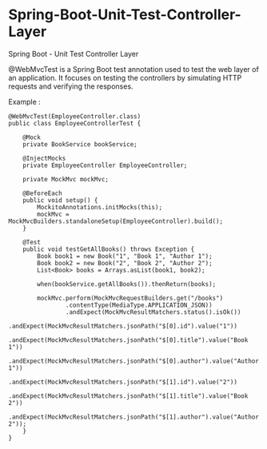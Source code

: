 # Spring-Boot-Unit-Test-Controller-Layer
Spring Boot - Unit Test Controller Layer

@WebMvcTest is a Spring Boot test annotation used to test the web layer of an application. It focuses on testing the controllers by simulating HTTP requests and verifying the responses.

Example :

```
@WebMvcTest(EmployeeController.class)
public class EmployeeControllerTest {

    @Mock
    private BookService bookService;

    @InjectMocks
    private EmployeeController EmployeeController;

    private MockMvc mockMvc;

    @BeforeEach
    public void setup() {
        MockitoAnnotations.initMocks(this);
        mockMvc = MockMvcBuilders.standaloneSetup(EmployeeController).build();
    }

    @Test
    public void testGetAllBooks() throws Exception {
        Book book1 = new Book("1", "Book 1", "Author 1");
        Book book2 = new Book("2", "Book 2", "Author 2");
        List<Book> books = Arrays.asList(book1, book2);

        when(bookService.getAllBooks()).thenReturn(books);

        mockMvc.perform(MockMvcRequestBuilders.get("/books")
                .contentType(MediaType.APPLICATION_JSON))
                .andExpect(MockMvcResultMatchers.status().isOk())
                .andExpect(MockMvcResultMatchers.jsonPath("$[0].id").value("1"))
                .andExpect(MockMvcResultMatchers.jsonPath("$[0].title").value("Book 1"))
                .andExpect(MockMvcResultMatchers.jsonPath("$[0].author").value("Author 1"))
                .andExpect(MockMvcResultMatchers.jsonPath("$[1].id").value("2"))
                .andExpect(MockMvcResultMatchers.jsonPath("$[1].title").value("Book 2"))
                .andExpect(MockMvcResultMatchers.jsonPath("$[1].author").value("Author 2"));
    }
}

```